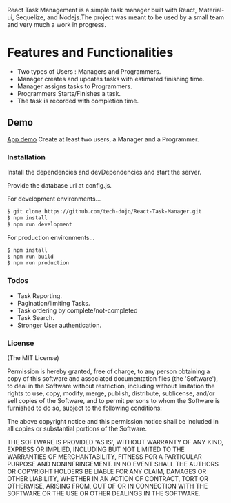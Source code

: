 React Task Management is a simple task manager built with React, Material-ui, Sequelize, and Nodejs.The project was meant to be used by a small team and very much a work in progress.

# Features and Functionalities
  - Two types of Users : Managers and Programmers.
  - Manager creates and updates tasks with estimated finishing time.
  - Manager assigns tasks to Programmers.
  - Programmers Starts/Finishes a task.
  - The task is recorded with completion time.
## Demo 
[App demo](https://quiet-sea-75197.herokuapp.com/)
Create at least two users, a Manager and a Programmer.
### Installation

Install the dependencies and devDependencies and start the server.

Provide the database url at config.js.

For development environments...
```sh
$ git clone https://github.com/tech-dojo/React-Task-Manager.git
$ npm install
$ npm run development
```

For production environments...

```sh
$ npm install
$ npm run build
$ npm run production
```
### Todos

 - Task Reporting.
 - Pagination/limiting Tasks.
 - Task ordering by complete/not-completed
 - Task Search.
 - Stronger User authentication.

### License

(The MIT License)

Permission is hereby granted, free of charge, to any person obtaining a copy of this software and associated documentation files (the 'Software'), to deal in the Software without restriction, including without limitation the rights to use, copy, modify, merge, publish, distribute, sublicense, and/or sell copies of the Software, and to permit persons to whom the Software is furnished to do so, subject to the following conditions:

The above copyright notice and this permission notice shall be included in all copies or substantial portions of the Software.

THE SOFTWARE IS PROVIDED 'AS IS', WITHOUT WARRANTY OF ANY KIND, EXPRESS OR IMPLIED, INCLUDING BUT NOT LIMITED TO THE WARRANTIES OF MERCHANTABILITY, FITNESS FOR A PARTICULAR PURPOSE AND NONINFRINGEMENT. IN NO EVENT SHALL THE AUTHORS OR COPYRIGHT HOLDERS BE LIABLE FOR ANY CLAIM, DAMAGES OR OTHER LIABILITY, WHETHER IN AN ACTION OF CONTRACT, TORT OR OTHERWISE, ARISING FROM, OUT OF OR IN CONNECTION WITH THE SOFTWARE OR THE USE OR OTHER DEALINGS IN THE SOFTWARE.
